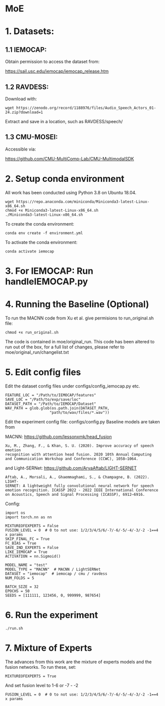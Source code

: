 # MoE
# 1. Datasets:
## 1.1 IEMOCAP:

Obtain permission to access the dataset from: 

<https://sail.usc.edu/iemocap/iemocap_release.htm>

## 1.2 RAVDESS:

Download with: 

    wget https://zenodo.org/record/1188976/files/Audio_Speech_Actors_01-24.zip?download=1

Extract and save in a location, such as RAVDESS/speech/

## 1.3 CMU-MOSEI:

Accessible via:

https://github.com/CMU-MultiComp-Lab/CMU-MultimodalSDK 


# 2. Setup conda environment
All work has been conducted using Python 3.8 on Ubuntu 18.04.

    wget https://repo.anaconda.com/miniconda/Miniconda3-latest-Linux-x86_64.sh
    chmod +x Miniconda3-latest-Linux-x86_64.sh
    ./Miniconda3-latest-Linux-x86_64.sh


To create the conda environment: 

    conda env create -f environment.yml

To activate the conda environment:

    conda activate iemocap

# 3. For IEMOCAP: Run handleIEMOCAP.py 

# 4. Running the Baseline (Optional)
To run the MACNN code from Xu et al. give permisions to run_original.sh file:

    chmod +x run_original.sh

The code is contained in moe/original_run. This code has been altered to 
run out of the box, for a full list of changes, please refer to 
moe/original_run/changelist.txt


# 5. Edit config files
Edit the dataset config files under configs/config_iemocap.py etc.

    FEATURE_LOC = "/Path/to/IEMOCAP/features"
    SAVE_LOC = "/Path/to/exp/save/loc"
    DATASET_PATH = "/Path/to/IEMOCAP/Dataset"
    WAV_PATH = glob.glob(os.path.join(DATASET_PATH,
                        "path/to/wav/files/*.wav"))

Edit the experiment config file: configs/config.py
Baseline models are taken from 

MACNN: https://github.com/lessonxmk/head_fusion

    Xu, M., Zhang, F., & Khan, S. U. (2020). Improve accuracy of speech emotion
    recognition with attention head fusion. 2020 10th Annual Computing
    and Communication Workshop and Conference (CCWC), 1058–1064.

and Light-SERNet: https://github.com/AryaAftab/LIGHT-SERNET

    Aftab, A., Morsali, A., Ghaemmaghami, S., & Champagne, B. (2022). LIGHT-
    SERNET: A lightweight fully convolutional neural network for speech
    emotion recognition. ICASSP 2022 - 2022 IEEE International Conference
    on Acoustics, Speech and Signal Processing (ICASSP), 6912–6916.

Config:

    import os
    import torch.nn as nn

    MIXTUREOFEXPERTS = False
    FUSION_LEVEL = 0  # 0 to not use: 1/2/3/4/5/6/-7/-6/-5/-4/-3/-2 -1==4 x params
    SKIP_FINAL_FC = True
    FC_BIAS = True
    SAVE_IND_EXPERTS = False
    LIKE_IEMOCAP = True
    ACTIVATION = nn.Sigmoid()
    
    MODEL_NAME = "test"
    MODEL_TYPE = "MACNN"  # MACNN / LightSERNet
    DATASET = "iemocap"  # iemocap / cmu / ravdess
    NUM_FOLDS = 5
    
    BATCH_SIZE = 32
    EPOCHS = 50
    SEEDS = [111111, 123456, 0, 999999, 987654]

# 6. Run the experiment

    ./run.sh

# 7. Mixture of Experts

The advances from this work are the mixture of experts models and the 
fusion networks. To run these, set:
    
    MIXTUREOFEXPERTS = True

And set fusion level to 1-6 or -7 - -2

    FUSION_LEVEL = 0  # 0 to not use: 1/2/3/4/5/6/-7/-6/-5/-4/-3/-2 -1==4 x params
    